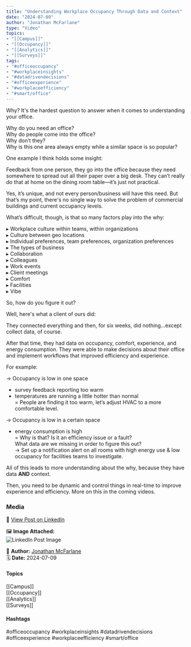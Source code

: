 ```yaml
---
title: "Understanding Workplace Occupancy Through Data and Context"  
date: "2024-07-09"  
author: "Jonathan McFarlane"  
type: "Video"  
topics:  
- "[[Campus]]"  
- "[[Occupancy]]"  
- "[[Analytics]]"  
- "[[Surveys]]"  
tags:  
- "#officeoccupancy"  
- "#workplaceinsights"  
- "#datadrivendecisions"  
- "#officeexperience"  
- "#workplaceefficiency"  
- "#smart/office"  
---
```

Why? It's the hardest question to answer when it comes to understanding your office.

Why do you need an office?  
Why do people come into the office?  
Why don’t they?  
Why is this one area always empty while a similar space is so popular?

One example I think holds some insight:

Feedback from one person, they go into the office because they need somewhere to spread out all their paper over a big desk. They can’t really do that at home on the dining room table—it’s just not practical.

Yes, it’s unique, and not every person/business will have this need. But that’s my point, there's no single way to solve the problem of commercial buildings and current occupancy levels.

What’s difficult, though, is that so many factors play into the why:

▸ Workplace culture within teams, within organizations  
▸ Culture between geo locations  
▸ Individual preferences, team preferences, organization preferences  
▸ The types of business  
▸ Collaboration  
▸ Colleagues  
▸ Work events  
▸ Client meetings  
▸ Comfort  
▸ Facilities  
▸ Vibe

So, how do you figure it out?

Well, here's what a client of ours did:

They connected everything and then, for six weeks, did nothing...except collect data, of course.

After that time, they had data on occupancy, comfort, experience, and energy consumption. They were able to make decisions about their office and implement workflows that improved efficiency and experience.

For example:

→ Occupancy is low in one space  
+ survey feedback reporting too warm  
+ temperatures are running a little hotter than normal  
= People are finding it too warm, let’s adjust HVAC to a more comfortable level.

→ Occupancy is low in a certain space  
+ energy consumption is high  
= Why is that? Is it an efficiency issue or a fault?  
What data are we missing in order to figure this out?  
→ Set up a notification alert on all rooms with high energy use & low occupancy for facilities teams to investigate.

All of this leads to more understanding about the why, because they have data **AND** context.

Then, you need to be dynamic and control things in real-time to improve experience and efficiency. More on this in the coming videos.

### Media

🔗 [View Post on LinkedIn](https://www.linkedin.com/feed/update/urn:li:activity:7216252733111062528)  
  
🖼 **Image Attached:**  
![LinkedIn Post Image](https://media.licdn.com/dms/image/v2/D5605AQGiNKZHfUDMJA/feedshare-thumbnail_720_1280/feedshare-thumbnail_720_1280/0/1720488110931?e=1742263200&v=beta&t=z-iZyFs6tHiqZkwqU1WNN1K-m3WS_WhfZjrq3UL_YQo)  
  
👤 **Author:** [Jonathan McFarlane](https://www.linkedin.com/company/placeos/)  
🗓️ **Date:** 2024-07-09

#### Topics

[[Campus]]  
[[Occupancy]]  
[[Analytics]]  
[[Surveys]]  

#### Hashtags

#officeoccupancy #workplaceinsights #datadrivendecisions #officeexperience #workplaceefficiency #smart/office